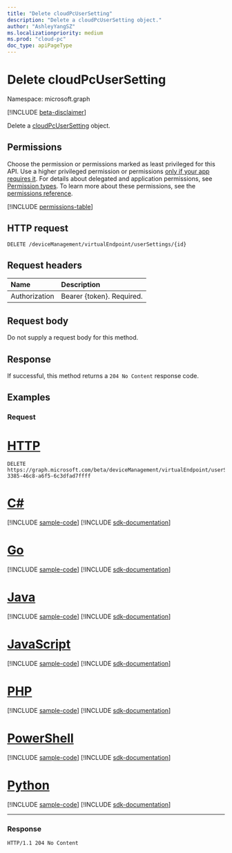 ```yaml
---
title: "Delete cloudPcUserSetting"
description: "Delete a cloudPcUserSetting object."
author: "AshleyYangSZ"
ms.localizationpriority: medium
ms.prod: "cloud-pc"
doc_type: apiPageType
---
```


# Delete cloudPcUserSetting

Namespace: microsoft.graph

[!INCLUDE [beta-disclaimer](../../includes/beta-disclaimer.md)]

Delete a [cloudPcUserSetting](../resources/cloudpcusersetting.md) object.

## Permissions

Choose the permission or permissions marked as least privileged for this API. Use a higher privileged permission or permissions [only if your app requires it](/graph/permissions-overview#best-practices-for-using-microsoft-graph-permissions). For details about delegated and application permissions, see [Permission types](/graph/permissions-overview#permission-types). To learn more about these permissions, see the [permissions reference](/graph/permissions-reference).

<!-- { "blockType": "permissions", "name": "cloudpcusersetting_delete" } -->
[!INCLUDE [permissions-table](../includes/permissions/cloudpcusersetting-delete-permissions.md)]

## HTTP request

<!-- {
  "blockType": "ignored"
}
-->

``` http
DELETE /deviceManagement/virtualEndpoint/userSettings/{id}
```

## Request headers
|Name|Description|
|:---|:---|
|Authorization|Bearer {token}. Required.|

## Request body
Do not supply a request body for this method.

## Response

If successful, this method returns a `204 No Content` response code.

## Examples

### Request

# [HTTP](#tab/http)
<!-- {
  "blockType": "request",
  "name": "delete_cloudpcusersetting"
}
-->
``` http
DELETE https://graph.microsoft.com/beta/deviceManagement/virtualEndpoint/userSettings/b0c2d35f-3385-46c8-a6f5-6c3dfad7ffff
```

# [C#](#tab/csharp)
[!INCLUDE [sample-code](../includes/snippets/csharp/delete-cloudpcusersetting-csharp-snippets.md)]
[!INCLUDE [sdk-documentation](../includes/snippets/snippets-sdk-documentation-link.md)]

# [Go](#tab/go)
[!INCLUDE [sample-code](../includes/snippets/go/delete-cloudpcusersetting-go-snippets.md)]
[!INCLUDE [sdk-documentation](../includes/snippets/snippets-sdk-documentation-link.md)]

# [Java](#tab/java)
[!INCLUDE [sample-code](../includes/snippets/java/delete-cloudpcusersetting-java-snippets.md)]
[!INCLUDE [sdk-documentation](../includes/snippets/snippets-sdk-documentation-link.md)]

# [JavaScript](#tab/javascript)
[!INCLUDE [sample-code](../includes/snippets/javascript/delete-cloudpcusersetting-javascript-snippets.md)]
[!INCLUDE [sdk-documentation](../includes/snippets/snippets-sdk-documentation-link.md)]

# [PHP](#tab/php)
[!INCLUDE [sample-code](../includes/snippets/php/delete-cloudpcusersetting-php-snippets.md)]
[!INCLUDE [sdk-documentation](../includes/snippets/snippets-sdk-documentation-link.md)]

# [PowerShell](#tab/powershell)
[!INCLUDE [sample-code](../includes/snippets/powershell/delete-cloudpcusersetting-powershell-snippets.md)]
[!INCLUDE [sdk-documentation](../includes/snippets/snippets-sdk-documentation-link.md)]

# [Python](#tab/python)
[!INCLUDE [sample-code](../includes/snippets/python/delete-cloudpcusersetting-python-snippets.md)]
[!INCLUDE [sdk-documentation](../includes/snippets/snippets-sdk-documentation-link.md)]

---

### Response

<!-- {
  "blockType": "response",
  "truncated": true
}
-->
``` http
HTTP/1.1 204 No Content
```
